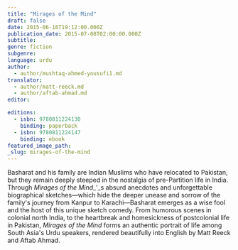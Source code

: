 ```yaml
---
title: "Mirages of the Mind"
draft: false
date: 2015-06-16T19:12:00.000Z
publication_date: 2015-07-08T02:00:00.000Z
subtitle:
genre: fiction
subgenre:
language: urdu
author:
  - author/mushtaq-ahmed-yousufi1.md
translator:
  - author/matt-reeck.md
  - author/aftab-ahmad.md
editor:

editions:
  - isbn: 9780811224130
    binding: paperback
  - isbn: 9780811224147
    binding: ebook
featured_image_path:
_slug: mirages-of-the-mind
---
```


Basharat and his family are Indian Muslims who have relocated to Pakistan, but they remain deeply steeped in the nostalgia of pre-Partition life in India. Through _Mirages of the Mind__'_s absurd anecdotes and unforgettable biographical sketches—which hide the deeper unease and sorrow of the family's journey from Kanpur to Karachi—Basharat emerges as a wise fool and the host of this unique sketch comedy. From humorous scenes in colonial north India, to the heartbreak and homesickness of postcolonial life in Pakistan, _Mirages of the Mind_ forms an authentic portrait of life among South Asia's Urdu speakers, rendered beautifully into English by Matt Reeck and Aftab Ahmad.

